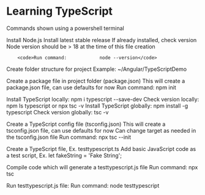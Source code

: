 # Learning TypeScript
  
  
Commands shown using a powershell terminal

Install Node.js
    Install latest stable release
    If already installed, check version
        Node version should be > 18 at the time of this file creation
          
        <code>Run command:            node --version</code>
  
  
Create folder structure for project
    Example: ~/Angular/TypeScriptDemo
  
  
Create a package file in project folder (package.json)
    This will create a package.json file, can use defaults for now
    Run command:                npm init
  
  
Install TypeScript locally:     npm i typescript --save-dev
    Check version locally:      npm ls typescript or npx tsc -v
Install TypeScript globally:    npm install -g typescript
    Check version globally:     tsc -v
  
  
Create a TypeScript config file (tsconfig.json)
    This will create a tsconfig.json file, can use defaults for now
    Can change target as needed in the tsconfig.json file
    Run command:                npx tsc --init
  
  
Create a TypeScript file, Ex. testtypescript.ts
    Add basic JavaScript code as a test script, Ex. let fakeString = 'Fake String';
  
  
Compile code which will generate a testtypescript.js file
    Run command:                npx tsc
  
  
Run testtypescript.js file:
    Run command:                node testtypescript
